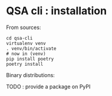 # QSA cli : installation

From sources:

```` console
cd qsa-cli
virtualenv venv
. venv/bin/activate
# now in (venv)
pip install poetry
poetry install
````

Binary distributions:

TODO : provide a package on PyPI
